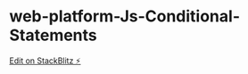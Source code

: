 # web-platform-Js-Conditional-Statements

[Edit on StackBlitz ⚡️](https://stackblitz.com/edit/web-platform-ehu6hf)